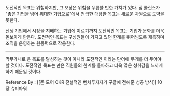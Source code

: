 
도전적인 목표는 위험하지만, 그 보상은 위험을 무릅쓸 만한 가치가 있다. 짐 콜린스가 "좋은 기업을 넘어  위대한 기업으로"에서 언급한 대담한 목표는 새로운 차원으로 도약을 뜻한다. 

신생 기업에서 시장을 지배하는 기업에 이르기까지 도전적인 목표는 기업가 문화를 더욱 돋보이게 만든다. 도전적인 목표는 구성원들이 가지고 있던 한계를 뛰어넘도록 재촉하며 조직을 운영하는 원동력으로 작용한다. 

------

막무가내로 큰 목표를 달성하는 것이 아니라 도전적인 이라는 단어에 무게를 더 두어야 할 것이다. 도전적인 목표는 만은 직원들의 한계를 돌파하고 더욱 많은 성취감을 느끼게 하기 때문일 것이다.

Reference By : [[존 도어 OKR 전설적인 벤처투자자가 구글에 전해준 성공 방식]] 10장 슈퍼파워